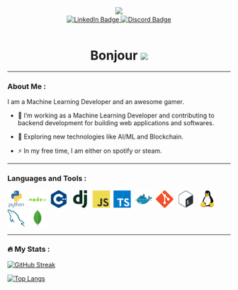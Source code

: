 <div id="header" align="center">
  <img src="https://media.giphy.com/media/4TtTVTmBoXp8txRU0C/giphy.gif" width="400"/>
</div>

<div id="badges" align="center">
  <a href="https://www.linkedin.com/in/rishabh-oswal-134783110/">
    <img src="https://img.shields.io/badge/LinkedIn-blue?style=for-the-badge&logo=linkedin&logoColor=white" alt="LinkedIn Badge"/>
  </a>
  <!-- <a href="https://www.twitch.tv/awws0m">
    <img src="https://img.shields.io/badge/Twitch-blueviolet?style=for-the-badge&logo=twitch&logoColor=white" alt="Youtube Badge"/>
  </a> -->
  <a href="https://discord.com/users/392369491792887809">
    <img src="https://img.shields.io/badge/Discord-7289d9?style=for-the-badge&logo=discord&logoColor=white" alt="Discord Badge"/>
  </a>
</div>

<div id="badges" align="center">
  <img src="https://komarev.com/ghpvc/?username=rishabhoswal&style=flat-square&color=blue" alt=""/>
</div>

<div align="center">
  <h1>
    Bonjour
    <img src="https://media.giphy.com/media/hvRJCLFzcasrR4ia7z/giphy.gif" width="30px"/>
  </h1>
  <hr>
</div>

### About Me :

I am a Machine Learning Developer and an awesome gamer.

- :telescope: I’m working as a Machine Learning Developer and contributing to backend development for building web applications and softwares.

- :seedling: Exploring new technologies like AI/ML and Blockchain.

- :zap: In my free time, I am either on spotify or steam.

---

### Languages and Tools :

<div>
  <img src="https://github.com/devicons/devicon/blob/master/icons/python/python-original-wordmark.svg" title="Python" alt="Python" width="40" height="40"/>&nbsp;
  <img src="https://github.com/devicons/devicon/blob/master/icons/nodejs/nodejs-plain-wordmark.svg" title="Node" alt="Node" width="40" height="40"/>&nbsp;
  <img src="https://github.com/devicons/devicon/blob/master/icons/cplusplus/cplusplus-plain.svg" title="cpp" alt="cpp" width="40" height="40"/>&nbsp;
  <img src="https://github.com/devicons/devicon/blob/master/icons/django/django-plain.svg" title="django" alt="django" width="40" height="40"/>&nbsp;
  <img src="https://github.com/devicons/devicon/blob/master/icons/javascript/javascript-original.svg" title="js" alt="js" width="40" height="40"/>&nbsp;
  <img src="https://github.com/devicons/devicon/blob/master/icons/typescript/typescript-original.svg" title="ts" alt="ts" width="40" height="40"/>&nbsp;
  <img src="https://github.com/devicons/devicon/blob/master/icons/docker/docker-original.svg" title="docker" alt="docker" width="40" height="40"/>&nbsp;
  <img src="https://github.com/devicons/devicon/blob/master/icons/git/git-original.svg" title="git" alt="git" width="40" height="40"/>&nbsp;
  <img src="https://github.com/devicons/devicon/blob/master/icons/bash/bash-original.svg" title="bash" alt="bash" width="40" height="40"/>&nbsp;
  <img src="https://github.com/devicons/devicon/blob/master/icons/linux/linux-original.svg" title="linux" alt="linux" width="40" height="40"/>&nbsp;
  <img src="https://github.com/devicons/devicon/blob/master/icons/mysql/mysql-original.svg" title="mysql" alt="mysql" width="40" height="40"/>&nbsp;
  <img src="https://github.com/devicons/devicon/blob/master/icons/mongodb/mongodb-original.svg" title="mongo" alt="mongo" width="40" height="40"/>&nbsp;
  <!-- <img src="https://github.com/devicons/devicon/blob/master/icons/kotlin/kotlin-original.svg" title="kotlin" alt="kotlin" width="40" height="40"/>&nbsp;   -->
  </div>
  
  ---

### :fire: My Stats :


[![GitHub Streak](http://github-readme-streak-stats.herokuapp.com?user=rishabhoswal&theme=dark&background=000000)](https://git.io/streak-stats)

[![Top Langs](https://github-readme-stats.vercel.app/api/top-langs/?username=rishabhoswal&layout=compact&theme=vision-friendly-dark)](https://github.com/anuraghazra/github-readme-stats)

